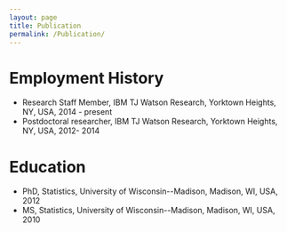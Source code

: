 ```yaml
---
layout: page
title: Publication
permalink: /Publication/
---
```


# Employment History
- Research Staff Member, IBM TJ Watson Research, Yorktown Heights, NY, USA, 2014 - present
- Postdoctoral researcher, IBM TJ Watson Research, Yorktown Heights, NY, USA, 2012- 2014

# Education
- PhD, Statistics, University of Wisconsin--Madison, Madison, WI, USA, 2012
- MS, Statistics, University of Wisconsin--Madison, Madison, WI, USA, 2010



